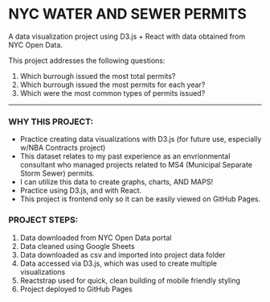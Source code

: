 # NYC WATER AND SEWER PERMITS 

A data visualization project using D3.js + React with data obtained from NYC Open Data.

This project addresses the following questions:
1. Which burrough issued the most total permits?
2. Which burrough issued the most permits for each year?
3. Which were the most common types of permits issued?

------------------------------

### WHY THIS PROJECT:
- Practice creating data visualizations with D3.js (for future use, especially w/NBA Contracts project)
- This dataset relates to my past experience as an envrionmental consultant who managed projects related to MS4 (Municipal Separate Storm Sewer) permits.
- I can utilize this data to create graphs, charts, AND MAPS! 
- Practice using D3.js, and with React.
- This project is frontend only so it can be easily viewed on GitHub Pages.


### PROJECT STEPS:
1. Data downloaded from NYC Open Data portal
2. Data cleaned using Google Sheets
3. Data downloaded as csv and imported into project data folder
4. Data accessed via D3.js, which was used to create multiple visualizations
5. Reactstrap used for quick, clean building of mobile friendly styling
6. Project deployed to GitHub Pages